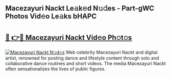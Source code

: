 ## Macezayuri Nackt Le𝚊k𝚎d N𝚞𝚍es - Part-gWC Photos Vid𝚎o Le𝚊ks bHAPC

# <h2><a href="http://fb9o4l.evod.top/?m=Macezayuri+Nackt">🔗 👉🔴 Macezayuri Nackt Vid𝚎o Ph𝚘t𝚘s</a></h2>

[![Macezayuri Nackt N𝚞d𝚎s](https://i.imgur.com/8V9OHl7.gif)](http://fb9o4l.evod.top/?m=Macezayuri+Nackt)
Web celebrity Macezayuri Nackt and digital artist, renowned for posting dance and lifestyle content through solo and collaborative dance routines and short videos. The media Macezayuri Nackt often sensationalizes the lives of public figures. 
